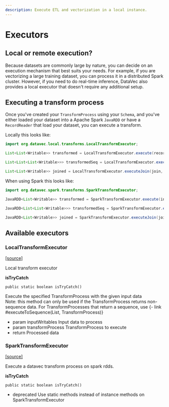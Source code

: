 ```yaml
---
description: Execute ETL and vectorization in a local instance.
---
```


# Executors

## Local or remote execution?

Because datasets are commonly large by nature, you can decide on an execution mechanism that best suits your needs. For example, if you are vectorizing a large training dataset, you can process it in a distributed Spark cluster. However, if you need to do real-time inference, DataVec also provides a local executor that doesn't require any additional setup.

## Executing a transform process

Once you've created your `TransformProcess` using your `Schema`, and you've either loaded your dataset into a Apache Spark `JavaRDD` or have a `RecordReader` that load your dataset, you can execute a transform.

Locally this looks like:

```java
import org.datavec.local.transforms.LocalTransformExecutor;

List<List<Writable>> transformed = LocalTransformExecutor.execute(recordReader, transformProcess)

List<List<List<Writable>>> transformedSeq = LocalTransformExecutor.executeToSequence(sequenceReader, transformProcess)

List<List<Writable>> joined = LocalTransformExecutor.executeJoin(join, leftReader, rightReader)
```

When using Spark this looks like:

```java
import org.datavec.spark.transforms.SparkTransformExecutor;

JavaRDD<List<Writable>> transformed = SparkTransformExecutor.execute(inputRdd, transformProcess)

JavaRDD<List<List<Writable>>> transformedSeq = SparkTransformExecutor.executeToSequence(inputSequenceRdd, transformProcess)

JavaRDD<List<Writable>> joined = SparkTransformExecutor.executeJoin(join, leftRdd, rightRdd)
```

## Available executors

### LocalTransformExecutor

[\[source\]](https://github.com/eclipse/deeplearning4j/tree/master/datavec/datavec-local/src/main/java/org/datavec/local/transforms/LocalTransformExecutor.java)

Local transform executor

**isTryCatch**

```
public static boolean isTryCatch()
```

Execute the specified TransformProcess with the given input data\
Note: this method can only be used if the TransformProcess returns non-sequence data. For TransformProcesses that return a sequence, use {- link #executeToSequence(List, TransformProcess)}

* param inputWritables Input data to process
* param transformProcess TransformProcess to execute
* return Processed data

### SparkTransformExecutor

[\[source\]](https://github.com/eclipse/deeplearning4j/tree/master/datavec/datavec-spark/src/main/java/org/datavec/spark/transform/SparkTransformExecutor.java)

Execute a datavec transform process on spark rdds.

**isTryCatch**

```
public static boolean isTryCatch()
```

* deprecated Use static methods instead of instance methods on SparkTransformExecutor
